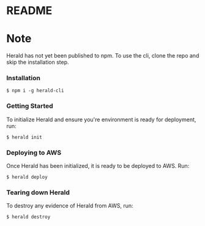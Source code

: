 # README #

# Note
Herald has not yet been published to npm. To use the cli, clone the repo and skip the installation step.

### Installation
```
$ npm i -g herald-cli
```

### Getting Started
To initialize Herald and ensure you're environment is ready for deployment, run:

```
$ herald init
```

### Deploying to AWS
 Once Herald has been initialized, it is ready to be deployed to AWS. Run:

 ```
 $ herald deploy
 ```

 ### Tearing down Herald
 To destroy any evidence of Herald from AWS, run:

 ```
 $ herald destroy
 ```